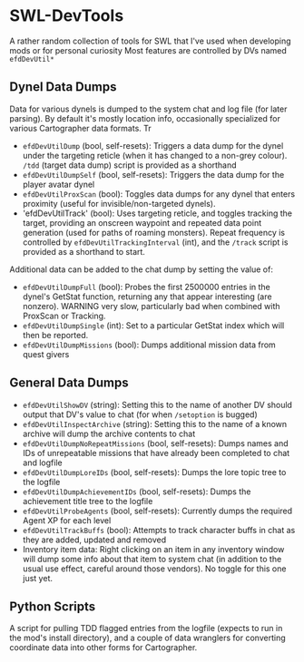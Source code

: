 # SWL-DevTools
A rather random collection of tools for SWL that I've used when developing mods or for personal curiosity
Most features are controlled by DVs named `efdDevUtil*`

## Dynel Data Dumps
  Data for various dynels is dumped to the system chat and log file (for later parsing). By default it's mostly location info, occasionally specialized for various Cartographer data formats. Tr
  + `efdDevUtilDump` (bool, self-resets): Triggers a data dump for the dynel under the targeting reticle (when it has changed to a non-grey colour). `/tdd` (target data dump) script is provided as a shorthand
  + `efdDevUtilDumpSelf` (bool, self-resets): Triggers the data dump for the player avatar dynel
  + `efdDevUtilProxScan` (bool): Toggles data dumps for any dynel that enters proximity (useful for invisible/non-targeted dynels).
  + 'efdDevUtilTrack' (bool): Uses targeting reticle, and toggles tracking the target, providing an onscreen waypoint and repeated data point generation (used for paths of roaming monsters). Repeat frequency is controlled by `efdDevUtilTrackingInterval` (int), and the `/track` script is provided as a shorthand to start.
  
  Additional data can be added to the chat dump by setting the value of:
  + `efdDevUtilDumpFull` (bool): Probes the first 2500000 entries in the dynel's GetStat function, returning any that appear interesting (are nonzero). WARNING very slow, particularly bad when combined with ProxScan or Tracking.
  + `efdDevUtilDumpSingle` (int): Set to a particular GetStat index which will then be reported.
  + `efdDevUtilDumpMissions` (bool): Dumps additional mission data from quest givers
  
 ## General Data Dumps
 + `efdDevUtilShowDV` (string): Setting this to the name of another DV should output that DV's value to chat (for when `/setoption` is bugged)
 + `efdDevUtilInspectArchive` (string): Setting this to the name of a known archive will dump the archive contents to chat
 + `efdDevUtilDumpNoRepeatMissions` (bool, self-resets): Dumps names and IDs of unrepeatable missions that have already been completed to chat and logfile
 + `efdDevUtilDumpLoreIDs` (bool, self-resets): Dumps the lore topic tree to the logfile
 + `efdDevUtilDumpAchievementIDs` (bool, self-resets): Dumps the achievement title tree to the logfile
 + `efdDevUtilProbeAgents` (bool, self-resets): Currently dumps the required Agent XP for each level
 + `efdDevUtilTrackBuffs` (bool): Attempts to track character buffs in chat as they are added, updated and removed
 + Inventory item data: Right clicking on an item in any inventory window will dump some info about that item to system chat (in addition to the usual use effect, careful around those vendors). No toggle for this one just yet.
 
 ## Python Scripts
  A script for pulling TDD flagged entries from the logfile (expects to run in the mod's install directory), and a couple of data wranglers for converting coordinate data into other forms for Cartographer.
  